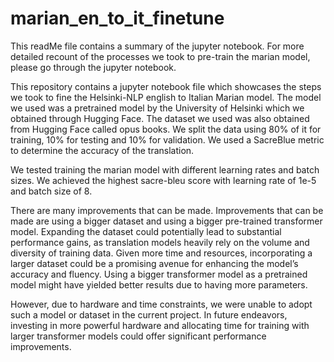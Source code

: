 # marian_en_to_it_finetune
This readMe file contains a summary of the jupyter notebook. For more detailed recount of the processes we took to pre-train the marian model, please go through the jupyter notebook.

This repository contains a jupyter notebook file which showcases the steps we took to fine the Helsinki-NLP english to Italian Marian model. The model we used was a pretrained model by the University of Helsinki which we obtained through Hugging Face. The dataset we used was also obtained from Hugging Face called opus books. We split the data using 80% of it for training, 10% for testing and 10% for validation. We used a SacreBlue metric to determine the accuracy of the translation.

We tested training the marian model with different learning rates and batch sizes. We achieved the highest sacre-bleu score with learning rate of 1e-5 and batch size of 8.

There are many improvements that can be made.  Improvements that can be made are using a bigger dataset and using a bigger pre-trained transformer model. Expanding the dataset could potentially lead to substantial performance gains, as translation models heavily rely on the volume and diversity of training data. Given more time and resources, incorporating a larger dataset could be a promising avenue for enhancing the model’s accuracy and fluency. Using a bigger transformer model as a pretrained model might have yielded better results due to having more parameters.

However, due to hardware and time constraints, we were unable to adopt such a model or dataset in the current project. In future endeavors, investing in more powerful hardware and allocating time for training with larger transformer models could offer significant performance improvements.
